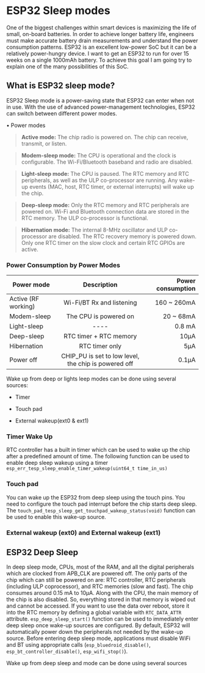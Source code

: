 # ESP32 Sleep modes

One of the biggest challenges within smart devices is maximizing the life of small, on-board batteries. In order to achieve longer battery life, engineers must make accurate battery drain measurements and understand the power consumption patterns. ESP32 is an excellent low-power SoC but it can be a relatively power-hungry device. I want to get an ESP32 to run for over 15 weeks on a single 1000mAh battery. To achieve this goal I am going try to explain one of the many possibilities of this SoC.

## What is ESP32 sleep mode?
ESP32 Sleep mode is a power-saving state that ESP32 can enter when not in use. With the use of advanced power-management technologies, ESP32 can switch between different power modes.

• Power modes
  > **Active mode:** The chip radio is powered on. The chip can receive, transmit, or listen.
  
  > **Modem-sleep mode:** The CPU is operational and the clock is configurable. The Wi-Fi/Bluetooth baseband and radio are disabled.
  
  > **Light-sleep mode:** The CPU is paused. The RTC memory and RTC peripherals, as well as the ULP co-processor are running.  Any wake-up events (MAC, host, RTC timer, or external interrupts) will wake up the chip.
  
  > **Deep-sleep mode:** Only the RTC memory and RTC peripherals are powered on. Wi-Fi and Bluetooth connection data are stored in the RTC memory. The ULP co-processor is functional.
  
  > **Hibernation mode:** The internal 8-MHz oscillator and ULP co-processor are disabled. The RTC recovery memory is powered down. Only one RTC timer on the slow clock and certain RTC GPIOs are active.

### Power Consumption by Power Modes
 | Power mode       | Description           | Power consumption  |
| ------------- |:-------------:| -----:|
| Active (RF working) | Wi-Fi/BT Rx and listening | 160 ~ 260mA |
|Modem-sleep |The CPU is powered on | 20 ~ 68mA |
| Light-sleep  | ---- |0.8 mA |
| Deep-sleep  |RTC timer + RTC memory |10µA |
| Hibernation  | RTC timer only |5µA |
| Power off  | CHIP_PU is set to low level, the chip is powered off |0.1µA |

Wake up from deep or lights leep modes can be done using several sources:
- Timer

- Touch pad

- External wakeup(ext0 & ext1)

### Timer Wake Up
RTC controller has a built in timer which can be used to wake up the chip after a predefined amount of time. The following function can be used to enable deep sleep wakeup using a timer ```esp_err_tesp_sleep_enable_timer_wakeup(uint64_t time_in_us)```

### Touch pad
You can wake up the ESP32 from deep sleep using the touch pins. You need to configure the touch pad interrupt before the chip starts deep sleep.   The ```touch_pad_tesp_sleep_get_touchpad_wakeup_status(void)``` function can be used to enable this wake-up source.

### External wakeup (ext0) and External wakeup (ext1)

## ESP32 Deep Sleep
In deep sleep mode, CPUs, most of the RAM, and all the digital peripherals which are clocked from APB_CLK are powered off. The only parts of the chip which can still be powered on are: RTC controller, RTC peripherals (including ULP coprocessor), and RTC memories (slow and fast). The chip consumes around 0.15 mA to 10µA. Along with the CPU, the main memory of the chip is also disabled. So, everything stored in that memory is wiped out and cannot be accessed. If you want to use the data over reboot, store it into the RTC memory by defining a global variable with ```RTC_DATA_ATTR``` attribute. ```esp_deep_sleep_start()``` function can be used to immediately enter deep sleep once wake-up sources are configured. By default, ESP32 will automatically power down the peripherals not needed by the wake-up source. Before entering deep sleep mode, applications must disable WiFi and BT using appropriate calls (```esp_bluedroid_disable()```, ```esp_bt_controller_disable()```, ```esp_wifi_stop()```). 

Wake up from deep sleep and  mode can be done using several sources
